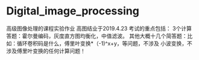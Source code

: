 # Digital_image_processing
高级图像处理的课程实验作业
高图结业于2019.4.23
考试的重点包括：
3个计算答题：霍尔曼编码，灰度直方图均衡化，中值滤波。
其他大概十几个简答题：比如：循环卷积码是什么，傅里叶变换*（-1)^x+y，等问题，不涉及 小波变换，不涉及傅里叶变换的任何计算问题！
